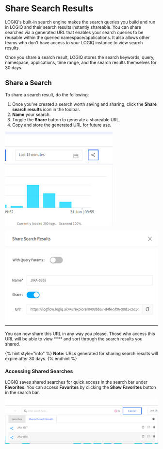 # Share Search Results

LOGIQ's built-in search engine makes the search queries you build and run in LOGIQ and their search results instantly shareable. You can share searches via a generated URL that enables your search queries to be reusable within the queried namespace/applications. It also allows other teams who don't have access to your LOGIQ instance to view search results.

Once you share a search result, LOGIQ stores the search keywords, query, namespace, applications, time range, and the search results themselves for 30 days.

## Share a Search

To share a search result, do the following:

1. Once you've created a search worth saving and sharing, click the **Share search results** icon in the toolbar. &#x20;
2. **Name** your search.
3. Toggle the **Share** button to generate a shareable URL.
4. Copy and store the generated URL for future use.

![](<../../.gitbook/assets/image (26).png>)

![](<../../.gitbook/assets/image (16).png>)

You can now share this URL in any way you please. Those who access this URL will be able to view **** and sort through the search results you shared.

{% hint style="info" %}
**Note:** URLs generated for sharing search results will expire after 30 days.&#x20;
{% endhint %}

### Accessing Shared Searches

LOGIQ saves shared searches for quick access in the search bar under **Favorites**. You can access **Favorites** by clicking the **Show Favorites** button in the search bar.&#x20;

![](<../../.gitbook/assets/image (15).png>)



